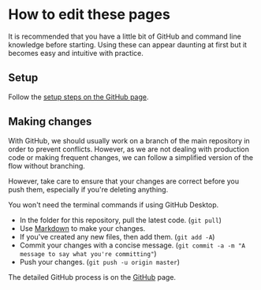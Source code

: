# How to edit these pages

It is recommended that you have a little bit of GitHub and command line knowledge before starting. Using these can appear daunting at first but it becomes easy and intuitive with practice.

## Setup

Follow the [setup steps on the GitHub page](/github/github.md).

## Making changes

With GitHub, we should usually work on a branch of the main repository in order to prevent conflicts. However, as we are not dealing with production code or making frequent changes, we can follow a simplified version of the flow without branching.

However, take care to ensure that your changes are correct before you push them, especially if you're deleting anything.

You won't need the terminal commands if using GitHub Desktop.

* In the folder for this repository, pull the latest code. (`git pull`)
* Use [Markdown](https://guides.github.com/features/mastering-markdown/) to make your changes.
* If you've created any new files, then add them. (`git add -A`)
* Commit your changes with a concise message. (`git commit -a -m "A message to say what you're committing"`)
* Push your changes. (`git push -u origin master`)

The detailed GitHub process is on the [GitHub](github.md) page.
